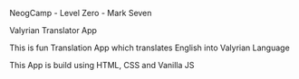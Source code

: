 NeogCamp - Level Zero - Mark Seven

Valyrian Translator App

This is fun Translation App which translates English into Valyrian Language


This App is build using HTML, CSS and Vanilla JS